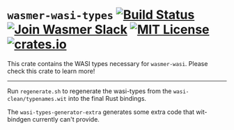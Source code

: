 # `wasmer-wasi-types` [![Build Status](https://github.com/wasmerio/wasmer/workflows/build/badge.svg?style=flat-square)](https://github.com/wasmerio/wasmer/actions?query=workflow%3Abuild) [![Join Wasmer Slack](https://img.shields.io/static/v1?label=Slack&message=join%20chat&color=brighgreen&style=flat-square)](https://slack.wasmer.io) [![MIT License](https://img.shields.io/github/license/wasmerio/wasmer.svg?style=flat-square)](https://github.com/wasmerio/wasmer/blob/master/LICENSE) [![crates.io](https://img.shields.io/crates/v/wasmer-wasi-types.svg)](https://crates.io/crates/wasmer-wasi-types)

This crate contains the WASI types necessary for `wasmer-wasi`. Please check this crate to learn more!

---

Run `regenerate.sh` to regenerate the wasi-types from
the `wasi-clean/typenames.wit` into the final Rust bindings.

The `wasi-types-generator-extra` generates some extra code
that wit-bindgen currently can't provide.